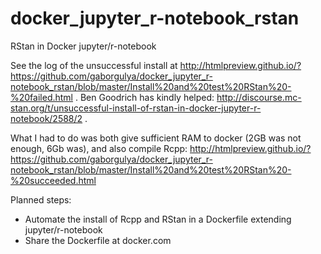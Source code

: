 # docker_jupyter_r-notebook_rstan
RStan in Docker jupyter/r-notebook

See the log of the unsuccessful install at http://htmlpreview.github.io/?https://github.com/gaborgulya/docker_jupyter_r-notebook_rstan/blob/master/Install%20and%20test%20RStan%20-%20failed.html . Ben Goodrich has kindly helped: http://discourse.mc-stan.org/t/unsuccessful-install-of-rstan-in-docker-jupyter-r-notebook/2588/2 .

What I had to do was both give sufficient RAM to docker (2GB was not enough, 6Gb was), and also compile Rcpp: http://htmlpreview.github.io/?https://github.com/gaborgulya/docker_jupyter_r-notebook_rstan/blob/master/Install%20and%20test%20RStan%20-%20succeeded.html

Planned steps:
 * Automate the install of Rcpp and RStan in a Dockerfile extending jupyter/r-notebook
 * Share the Dockerfile at docker.com
